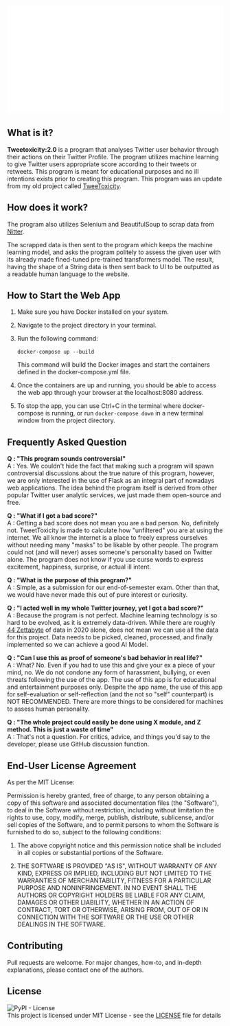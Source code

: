 <img src="https://github.com/Neek0tine/Tweetoxicity/blob/main/assets/toxicitytweet.png" alt="TweeToxicity" width="800"/><br>


## What is it?
**Tweetoxicity:2.0** is a program that analyses Twitter user behavior through their actions on their Twitter Profile. The program utilizes machine learning to give Twitter users appropriate score according to their tweets or retweets. This program is meant for educational purposes and no ill intentions exists prior to creating this program. This program was an update from my old project called [TweeToxicity](https://github.com/Neek0tine/Tweetoxicity). 

## How does it work?
The program also utilizes Selenium and BeautifulSoup to scrap data from [Nitter](https://nitter.poast.org).

The scrapped data is then sent to the program which keeps the machine learning model, and asks the program politely to assess the given user with its already made fined-tuned pre-trained transformers model. The result, having the shape of a String data is then sent back to UI to be outputted as a readable human language to the website. 

## How to Start the Web App
1. Make sure you have Docker installed on your system.
2. Navigate to the project directory in your terminal.
3. Run the following command:

   ```
   docker-compose up --build
   ```

   This command will build the Docker images and start the containers defined in the docker-compose.yml file.

4. Once the containers are up and running, you should be able to access the web app through your browser at the localhost:8080 address.

5. To stop the app, you can use Ctrl+C in the terminal where docker-compose is running, or run `docker-compose down` in a new terminal window from the project directory.

## Frequently Asked Question
**Q : "This program sounds controversial"**<br>
A : Yes. We couldn't hide the fact that making such a program will spawn controversial discussions about the true nature of this program, however, we are only interested in the use of Flask as an integral part of nowadays web applications. The idea behind the program itself is derived from other popular Twitter user analytic services, we just made them open-source and free.

**Q : "What if I got a bad score?"**<br>
A : Getting a bad score does not mean you are a bad person. No, definitely not. TweetToxicity is made to calculate how "unfiltered" you are at using the internet. We all know the internet is a place to freely express ourselves without needing many "masks" to be likable by other people. The program could not (and will never) asses someone's personality based on Twitter alone. The program does not know if you use curse words to express excitement, happiness, surprise, or actual ill intent. 

**Q : "What is the purpose of this program?"**<br>
A : Simple, as a submission for our end-of-semester exam. Other than that, we would have never made this out of pure interest or curiosity.

**Q : "I acted well in my whole Twitter journey, yet I got a bad score?"**<br>
A : Because the program is not perfect. Machine learning technology is so hard to be evolved, as it is extremely data-driven. While there are roughly [44 Zettabyte](https://seedscientific.com/how-much-data-is-created-every-day/#:~:text=There%20are%20approximately%2044%20zettabytes%20of%20data%20in%20the%20world%20in%202020.) of data in 2020 alone, does not mean we can use all the data for this project. Data needs to be picked, cleaned, processed, and finally implemented so we can achieve a good AI Model. 

**Q : "Can I use this as proof of someone's bad behavior in real life?"**<br>
A : What? No. Even if you had to use this and give your ex a piece of your mind, no. We do not condone any form of harassment, bullying, or even threats following the use of the app. The use of this app is for educational and entertainment purposes only. Despite the app name, the use of this app for self-evaluation or self-reflection (and the not so "self" counterpart) is NOT RECOMMENDED. There are more things to be considered for machines to assess human personality. 

**Q : "The whole project could easily be done using X module, and Z method. This is just a waste of time"**<br>
A : That's not a question. For critics, advice, and things you'd say to the developer, please use GitHub discussion function.




## End-User License Agreement
As per the MIT License:

Permission is hereby granted, free of charge, to any person obtaining a copy of this software and associated documentation files (the "Software"), to deal in the Software without restriction, including without limitation the rights to use, copy, modify, merge, publish, distribute, sublicense, and/or sell copies of the Software, and to permit persons to whom the Software is furnished to do so, subject to the following conditions:
1. The above copyright notice and this permission notice shall be included in all copies or substantial portions of the Software.

2. THE SOFTWARE IS PROVIDED "AS IS", WITHOUT WARRANTY OF ANY KIND, EXPRESS OR IMPLIED, INCLUDING BUT NOT LIMITED TO THE WARRANTIES OF MERCHANTABILITY, FITNESS FOR A PARTICULAR PURPOSE AND NONINFRINGEMENT. IN NO EVENT SHALL THE AUTHORS OR COPYRIGHT HOLDERS BE LIABLE FOR ANY CLAIM, DAMAGES OR OTHER LIABILITY, WHETHER IN AN ACTION OF CONTRACT, TORT OR OTHERWISE, ARISING FROM, OUT OF OR IN CONNECTION WITH THE SOFTWARE OR THE USE OR OTHER DEALINGS IN THE SOFTWARE.



## Contributing

Pull requests are welcome. For major changes, how-to, and in-depth explanations, please contact one of the authors.
## License
![PyPI - License](https://img.shields.io/pypi/l/PyCl)
<br>
This project is licensed under MIT License - see the [LICENSE](https://github.com/Neek0tine/Tweetoxicity/blob/main/LICENSE) file for details
